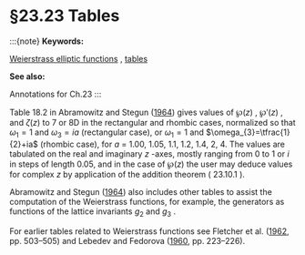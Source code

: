 # §23.23 Tables

:::{note}
**Keywords:**

[Weierstrass elliptic functions](http://dlmf.nist.gov/search/search?q=Weierstrass%20elliptic%20functions) , [tables](http://dlmf.nist.gov/search/search?q=tables)

**See also:**

Annotations for Ch.23
:::

Table 18.2 in Abramowitz and Stegun ([1964](./bib/index.html#bib24 "Handbook of Mathematical Functions with Formulas, Graphs, and Mathematical Tables")) gives values of $\wp\left(z\right)$ , $\wp'\left(z\right)$ , and $\zeta\left(z\right)$ to 7 or 8D in the rectangular and rhombic cases, normalized so that $\omega_{1}=1$ and $\omega_{3}=ia$ (rectangular case), or $\omega_{1}=1$ and $\omega_{3}=\tfrac{1}{2}+ia$ (rhombic case), for $a$ = 1.00, 1.05, 1.1, 1.2, 1.4, 2, 4. The values are tabulated on the real and imaginary $z$ -axes, mostly ranging from 0 to 1 or $i$ in steps of length 0.05, and in the case of $\wp\left(z\right)$ the user may deduce values for complex $z$ by application of the addition theorem ( 23.10.1 ).

Abramowitz and Stegun ([1964](./bib/index.html#bib24 "Handbook of Mathematical Functions with Formulas, Graphs, and Mathematical Tables")) also includes other tables to assist the computation of the Weierstrass functions, for example, the generators as functions of the lattice invariants $g_{2}$ and $g_{3}$ .

For earlier tables related to Weierstrass functions see Fletcher et al. ([1962](./bib/F.html#bib810 "An Index of Mathematical Tables. Vols. I, II"), pp. 503–505) and Lebedev and Fedorova ([1960](./bib/L.html#bib1392 "A Guide to Mathematical Tables"), pp. 223–226).
